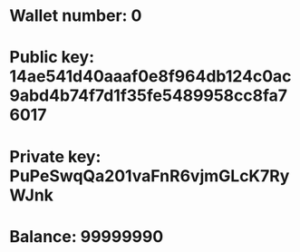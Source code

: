 # Wallet number: 0
# Public key: 14ae541d40aaaf0e8f964db124c0ac9abd4b74f7d1f35fe5489958cc8fa76017
# Private key: PuPeSwqQa201vaFnR6vjmGLcK7RyWJnk
# Balance: 99999990
